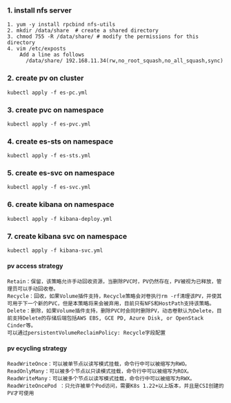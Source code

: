 ### 1. install nfs server
    1. yum -y install rpcbind nfs-utils
    2. mkdir /data/share  # create a shared directory
    3. chmod 755 -R /data/share/ # modify the permissions for this directory
    4. vim /etc/exposts
        Add a line as follows
          /data/share/ 192.168.11.34(rw,no_root_squash,no_all_squash,sync) 
### 2. create pv on cluster
    kubectl apply -f es-pc.yml
### 3. create pvc on namespace 
    kubectl apply -f es-pvc.yml
### 4. create es-sts on namespace
    kubectl apply -f es-sts.yml
### 5. create es-svc on namespace
    kubectl apply -f es-svc.yml
### 6. create kibana on namespace
    kubectl apply -f kibana-deploy.yml
### 7. create kibana svc on namespace
    kubectl apply -f kibana-svc.yml

#### pv access strategy
```
Retain：保留，该策略允许手动回收资源，当删除PVC时，PV仍然存在，PV被视为已释放，管理员可以手动回收卷。
Recycle：回收，如果Volume插件支持，Recycle策略会对卷执行rm -rf清理该PV，并使其可用于下一个新的PVC，但是本策略将来会被弃用，目前只有NFS和HostPath支持该策略。
Delete：删除，如果Volume插件支持，删除PVC时会同时删除PV，动态卷默认为Delete，目前支持Delete的存储后端包括AWS EBS, GCE PD, Azure Disk, or OpenStack Cinder等。
可以通过persistentVolumeReclaimPolicy: Recycle字段配置
```
#### pv ecycling strategy
```
ReadWriteOnce：可以被单节点以读写模式挂载，命令行中可以被缩写为RWO。
ReadOnlyMany：可以被多个节点以只读模式挂载，命令行中可以被缩写为ROX。
ReadWriteMany：可以被多个节点以读写模式挂载，命令行中可以被缩写为RWX。
ReadWriteOncePod ：只允许被单个Pod访问，需要K8s 1.22+以上版本，并且是CSI创建的PV才可使用
```